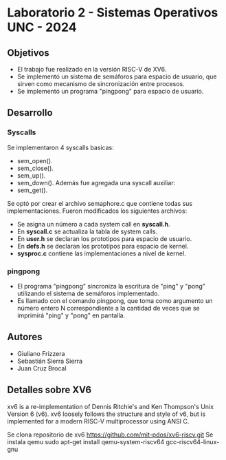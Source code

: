 # Laboratorio 2 - Sistemas Operativos UNC - 2024

## Objetivos
- El trabajo fue realizado en la versión RISC-V de XV6. 
- Se implementó un sistema de semáforos para espacio de usuario, que sirven como mecanismo de sincronización entre procesos.
- Se implementó un programa "pingpong" para espacio de usuario.

## Desarrollo

### Syscalls

Se implementaron 4 syscalls basicas:
- sem_open().
- sem_close().
- sem_up().
- sem_down().
Además fue agregada una syscall auxiliar:
- sem_get().

Se optó por crear el archivo semaphore.c que contiene todas sus implementaciones.
Fueron modificados los siguientes archivos:
- Se asigna un número a cada system call en **syscall.h**.
- En **syscall.c** se actualiza la tabla de system calls.
- En **user.h** se declaran los prototipos para espacio de usuario.
- En **defs.h** se declaran los prototipos para espacio de kernel.
- **sysproc.c** contiene las implementaciones a nivel de kernel.

### pingpong

- El programa "pingpong" sincroniza la escritura de "ping" y "pong" utilizando el sistema de semáforos implementado.
- Es llamado con el comando pingpong, que toma como argumento un número entero N correspondiente a la cantidad de veces que se imprimirá "ping" y "pong" en pantalla.

## Autores

- Giuliano Frizzera
- Sebastián Sierra Sierra
- Juan Cruz Brocal

## Detalles sobre XV6
xv6 is a re-implementation of Dennis Ritchie's and Ken Thompson's Unix
Version 6 (v6).  xv6 loosely follows the structure and style of v6,
but is implemented for a modern RISC-V multiprocessor using ANSI C.

Se clona repositorio de xv6
https://github.com/mit-pdos/xv6-riscv.git
Se instala qemu
sudo apt-get install qemu-system-riscv64 gcc-riscv64-linux-gnu
